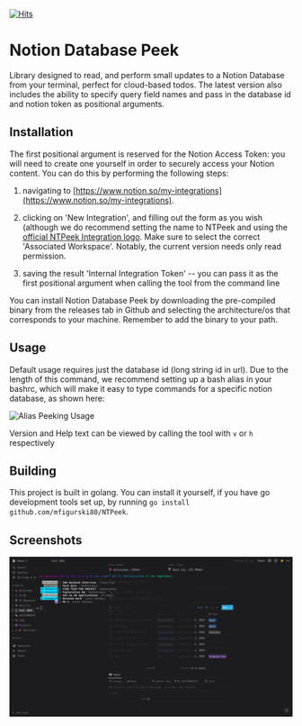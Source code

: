 [![Hits](https://hits.seeyoufarm.com/api/count/incr/badge.svg?url=https%3A%2F%2Fgithub.com%2Fmfigurski80%2FNTPeek&count_bg=%2379C83D&title_bg=%23555555&icon=github.svg&icon_color=%23FFFFFF&title=hits&edge_flat=false)](https://hits.seeyoufarm.com)

# Notion Database Peek

Library designed to read, and perform small updates to a Notion Database from your terminal, perfect for cloud-based todos. The latest version also includes the ability to specify query field names and pass in the database id and notion token as positional arguments.

## Installation

The first positional argument is reserved for the Notion Access Token: you will need to create one yourself in order to securely access your Notion content. You can do this by performing the following steps:

1) navigating to [https://www.notion.so/my-integrations](https://www.notion.so/my-integrations).

2) clicking on 'New Integration', and filling out the form as you wish (although we do recommend setting the name to NTPeek and using the [official NTPeek Integration logo](https://www.notion.so/image/https%3A%2F%2Fs3-us-west-2.amazonaws.com%2Fpublic.notion-static.com%2F9e0bc46d-c5eb-44d6-b1cb-c3542b4d08c0%2Ftenor.gif?id=170a6e36-bec1-44fa-906e-fe06c92f4e8e&table=bot&userId=d9f1afdc-e094-4675-bbb2-e8b8dd390e8e&cache=v2). Make sure to select the correct 'Associated Workspace'. Notably, the current version needs only read permission.

3) saving the result 'Internal Integration Token' -- you can pass it as the first positional argument when calling the tool from the command line

You can install Notion Database Peek by downloading the pre-compiled binary from the releases tab in Github and selecting the architecture/os that corresponds to your machine. Remember to add the binary to your path.

## Usage

Default usage requires just the database id (long string id in url). Due to the length of this command, we recommend setting up a bash alias in your bashrc, which will make it easy to type commands for a specific notion database, as shown here:

![Alias Peeking Usage](http://ntpeek-usage.surge.sh/alias_usage.gif)

Version and Help text can be viewed by calling the tool with `v` or `h` respectively

## Building

This project is built in golang. You can install it yourself, if you have go development tools set up, by running `go install github.com/mfigurski80/NTPeek`.

## Screenshots

![Notion Database Peek](images/Demo.png)
